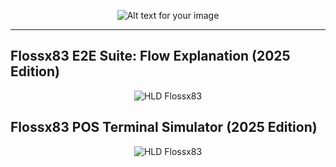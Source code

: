 <p align="center">
  <img src="https://github.com/user-attachments/assets/b85e77d8-59d4-417b-b673-78c5ccf4d8cc" alt="Alt text for your image">
</p>

---

## **Flossx83 E2E Suite: Flow Explanation (2025 Edition)**

<p align="center">
  <img src="https://github.com/user-attachments/assets/6da108ba-f38c-470f-9e9a-27d25cec6fee" alt="HLD Flossx83">
</p>

## **Flossx83 POS Terminal Simulator (2025 Edition)**
<p align="center">
  <img src="https://github.com/user-attachments/assets/373e0236-4ff8-437f-8dc5-984a90e2690a" alt="HLD Flossx83">
</p>

